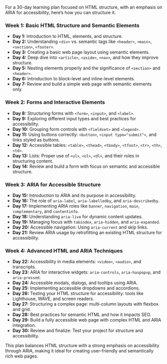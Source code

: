 For a 30-day learning plan focused on HTML structure, with an emphasis on ARIA for accessibility, here’s how you can structure it:

### Week 1: Basic HTML Structure and Semantic Elements
- **Day 1:** Introduction to HTML, elements, and structure.
- **Day 2:** Understanding `<div>` vs. semantic tags like `<header>`, `<main>`, `<section>`, `<footer>`.
- **Day 3:** Creating a basic web page layout using semantic elements.
- **Day 4:** Deep dive into `<article>`, `<aside>`, `<nav>`, and how they improve structure.
- **Day 5:** Nesting elements properly and the significance of `<section>` and `<header>`.
- **Day 6:** Introduction to block-level and inline-level elements.
- **Day 7:** Review and build a simple web page with semantic elements only.

### Week 2: Forms and Interactive Elements
- **Day 8:** Structuring forms with `<form>`, `<input>`, and `<label>`.
- **Day 9:** Exploring different input types and best practices for accessibility.
- **Day 10:** Grouping form controls with `<fieldset>` and `<legend>`.
- **Day 11:** Using buttons correctly: `<button>`, `<input type="submit">`, and links styled as buttons.
- **Day 12:** Accessible tables: `<table>`, `<thead>`, `<tbody>`, `<tfoot>`, `<tr>`, `<th>`, `<td>`.
- **Day 13:** Lists: Proper use of `<ul>`, `<ol>`, `<dl>`, and their roles in structuring content.
- **Day 14:** Review and build a form with focus on semantic and accessible structure.

### Week 3: ARIA for Accessible Structure
- **Day 15:** Introduction to ARIA and its purpose in accessibility.
- **Day 16:** The role of `aria-label`, `aria-labelledby`, and `aria-describedby`.
- **Day 17:** Implementing ARIA roles like `banner`, `navigation`, `main`, `complementary`, and `contentinfo`.
- **Day 18:** Understanding `aria-live` for dynamic content updates.
- **Day 19:** Managing focus with `tabindex`, `aria-hidden`, and `aria-expanded`.
- **Day 20:** Accessible navigation: Using `aria-current` and skip links.
- **Day 21:** Review ARIA usage by retrofitting an existing HTML structure for accessibility.

### Week 4: Advanced HTML and ARIA Techniques
- **Day 22:** Accessibility in media elements: `<video>`, `<audio>`, and transcripts.
- **Day 23:** ARIA for interactive widgets: `aria-controls`, `aria-haspopup`, and `aria-pressed`.
- **Day 24:** Accessible modals, dialogs, and tooltips using ARIA.
- **Day 25:** Implementing accessible dropdowns and accordions.
- **Day 26:** Testing your HTML structure for accessibility: tools like Lighthouse, WAVE, and screen readers.
- **Day 27:** Structuring a complex page: multi-column layouts with flexbox and grid.
- **Day 28:** Best practices for semantic HTML and how it impacts SEO.
- **Day 29:** Build a fully accessible web page with complex HTML and ARIA integration.
- **Day 30:** Review and finalize: Test your project for structure and accessibility.

This plan balances HTML structure with a strong emphasis on accessibility through ARIA, making it ideal for creating user-friendly and semantically rich web pages.